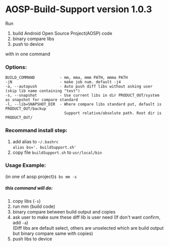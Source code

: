 # AOSP-Build-Support version 1.0.3

Run
  1. build Android Open Source Project(AOSP) code 
  2. binary compare libs
  3. push to device

with in one command

### Options:
    BUILD_COMMAND           - mm, mma, mmm PATH, mmma PATH  
    -jN                     - make job num. default -j4  
    -a, --autopush          - Auto push diff libs without asking user (skip lib name containing "test")
    -s, --snapshot          - Use current libs in dir PRODUCT_OUT/system as snapshot for compare standard
    -l, --lib=SNAPSHOT_DIR  - Where compare libs standard put, default is PRODUCT_OUT/backup
                              Support relative/absolute path. Root dir is PRODUCT_OUT/

### Recommand install step:
  1. add alias to `~/.bashrc`  
        `alias bs='. buildSupport.sh'`
  2. copy file `buildSupport.sh` to `usr/local/bin`

### Usage Example:
  (in one of aosp project)`$ bs mm -s`

##### this command will do:  
  1. copy libs (`-s`)
  2. run mm (build code)
  3. binary compare between build output and copies
  4. ask user to make sure these diff lib is user need (If don't want confirm, add `-a`)  
  (Diff libs are default select, others are unselected which are build output but binary compare same with copies)
  5. push libs to device
